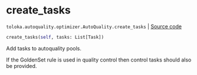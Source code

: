 # create_tasks
`toloka.autoquality.optimizer.AutoQuality.create_tasks` | [Source code](https://github.com/Toloka/toloka-kit/blob/v1.0.2/src/autoquality/optimizer.py#L299)

```python
create_tasks(self, tasks: List[Task])
```

Add tasks to autoquality pools.


If the GoldenSet rule is used in quality control then control tasks should also be provided.

